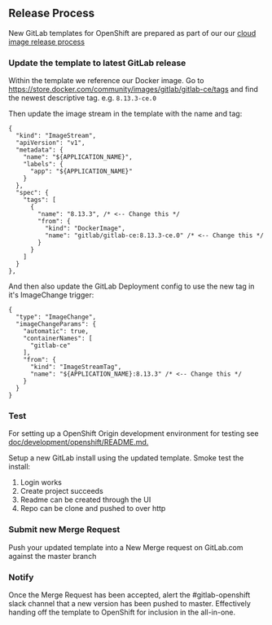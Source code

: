 ## Release Process

New GitLab templates for OpenShift are prepared as part of our our [cloud image release process](../README.md#updating-cloud-images)

### Update the template to latest GitLab release

Within the template we reference our Docker image. Go to https://store.docker.com/community/images/gitlab/gitlab-ce/tags
and find the newest descriptive tag. e.g. `8.13.3-ce.0`

Then update the image stream in the template with the name and tag:

```
{
  "kind": "ImageStream",
  "apiVersion": "v1",
  "metadata": {
    "name": "${APPLICATION_NAME}",
    "labels": {
      "app": "${APPLICATION_NAME}"
    }
  },
  "spec": {
    "tags": [
      {
        "name": "8.13.3", /* <-- Change this */
        "from": {
          "kind": "DockerImage",
          "name": "gitlab/gitlab-ce:8.13.3-ce.0" /* <-- Change this */
        }
      }
    ]
  }
},
```

And then also update the GitLab Deployment config to use the new tag in it's ImageChange trigger:

```
{
  "type": "ImageChange",
  "imageChangeParams": {
    "automatic": true,
    "containerNames": [
      "gitlab-ce"
    ],
    "from": {
      "kind": "ImageStreamTag",
      "name": "${APPLICATION_NAME}:8.13.3" /* <-- Change this */
    }
  }
}
```

### Test

For setting up a OpenShift Origin development environment for testing see
[doc/development/openshift/README.md.](../development/openshift/README.md#development-setup)

Setup a new GitLab install using the updated template. Smoke test the install:

1. Login works
2. Create project succeeds
3. Readme can be created through the UI
4. Repo can be clone and pushed to over http

### Submit new Merge Request

Push your updated template into a New Merge request on GitLab.com against the master branch

### Notify

Once the Merge Request has been accepted, alert the #gitlab-openshift slack channel that a new
version has been pushed to master. Effectively handing off the template to OpenShift for inclusion in the all-in-one.
